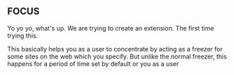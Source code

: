 ## FOCUS
Yo yo yo, what's up. We are trying to create an extension. The first time trying this.

This basically helps you as a user to concentrate by acting as a freezer for some sites on the web which you specify. But unlike the normal freezer, this happens for a period of time set by default or you as a user

